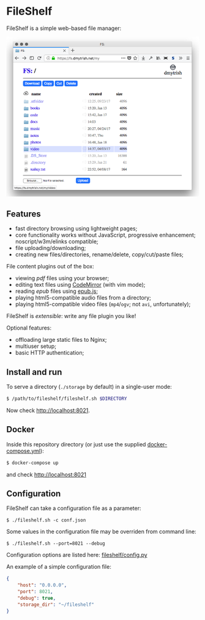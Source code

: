 # FileShelf

FileShelf is a simple web-based file manager:

![fs.png](storage/fs.png?raw=true)

## Features

- fast directory browsing using lightweight pages;
- core functionality works without JavaScript, progressive enhancement; noscript/w3m/elinks compatible;
- file uploading/downloading;
- creating new files/directories, rename/delete, copy/cut/paste files;

File content plugins out of the box:
- viewing *pdf* files using your browser;
- editing text files using [CodeMirror](https://codemirror.net/) (with vim mode);
- reading *epub* files using [epub.js](https://github.com/futurepress/epub.js);
- playing html5-compatible audio files from a directory;
- playing html5-compatible video files (`mp4`/`ogv`; not `avi`, unfortunately);

FileShelf is *extensible*: write any file plugin you like!

Optional features:
- offloading large static files to Nginx;
- multiuser setup;
- basic HTTP authentication;


## Install and run

To serve a directory (`./storage` by default) in a single-user mode:

```sh
$ /path/to/fileshelf/fileshelf.sh $DIRECTORY
```

Now check [http://localhost:8021](http://localhost:8021).

## Docker

Inside this repository directory (or just use the supplied [docker-compose.yml](docker-compose.yml)):

```sh
$ docker-compose up
```

and check [http://localhost:8021](http://localhost:8021)

## Configuration

FileShelf can take a configuration file as a parameter:

```
$ ./fileshelf.sh -c conf.json
```

Some values in the configuration file may be overriden from command line:
```
$ ./fileshelf.sh --port=8021 --debug
```

Configuration options are listed here: [fileshelf/config.py](https://github.com/EarlGray/fileshelf/blob/master/fileshelf/config.py#L5)

An example of a simple configuration file:

```json
{
    "host": "0.0.0.0",
    "port": 8021,
    "debug": true,
    "storage_dir": "~/fileshelf"
}
```
